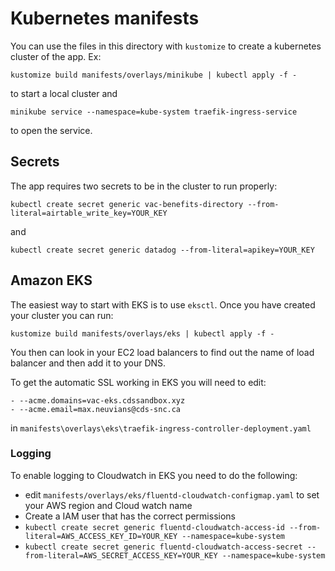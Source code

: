# Kubernetes manifests

You can use the files in this directory with `kustomize` to create a
kubernetes cluster of the app. Ex:

`kustomize build manifests/overlays/minikube | kubectl apply -f -`

to start a local cluster and

`minikube service --namespace=kube-system traefik-ingress-service`

to open the service.

## Secrets

The app requires two secrets to be in the cluster to run properly:

`kubectl create secret generic vac-benefits-directory --from-literal=airtable_write_key=YOUR_KEY`

and

`kubectl create secret generic datadog --from-literal=apikey=YOUR_KEY`

## Amazon EKS

The easiest way to start with EKS is to use `eksctl`. Once you have created your
cluster you can run:

`kustomize build manifests/overlays/eks | kubectl apply -f -`

You then can look in your EC2 load balancers to find out the name of load balancer
and then add it to your DNS.

To get the automatic SSL working in EKS you will need to edit:

```
- --acme.domains=vac-eks.cdssandbox.xyz
- --acme.email=max.neuvians@cds-snc.ca
```

in `manifests\overlays\eks\traefik-ingress-controller-deployment.yaml`

### Logging

To enable logging to Cloudwatch in EKS you need to do the following:

- edit `manifests/overlays/eks/fluentd-cloudwatch-configmap.yaml` to set your AWS region and Cloud watch name
- Create a IAM user that has the correct permissions
- `kubectl create secret generic fluentd-cloudwatch-access-id --from-literal=AWS_ACCESS_KEY_ID=YOUR_KEY --namespace=kube-system`
- `kubectl create secret generic fluentd-cloudwatch-access-secret --from-literal=AWS_SECRET_ACCESS_KEY=YOUR_KEY --namespace=kube-system`
